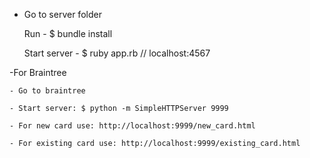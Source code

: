 
- Go to server folder

   Run - $ bundle install

   Start server - $ ruby app.rb // localhost:4567

-For Braintree

    - Go to braintree

    - Start server: $ python -m SimpleHTTPServer 9999

    - For new card use: http://localhost:9999/new_card.html
    
    - For existing card use: http://localhost:9999/existing_card.html
